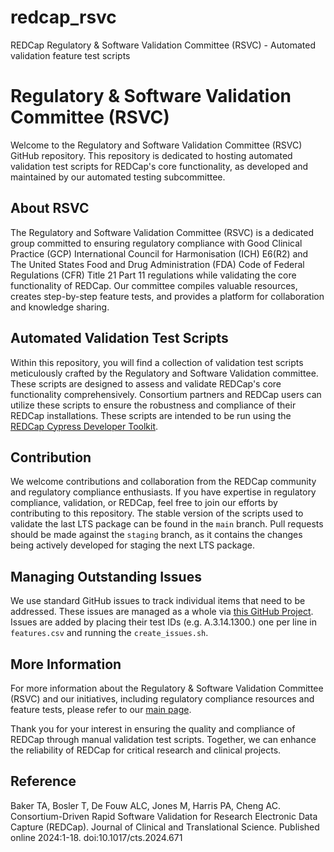 # redcap_rsvc
REDCap Regulatory &amp; Software Validation Committee (RSVC) - Automated validation feature test scripts

# Regulatory & Software Validation Committee (RSVC)

Welcome to the Regulatory and Software Validation Committee (RSVC) GitHub repository. This repository is dedicated to hosting automated validation test scripts for REDCap's core functionality, as developed and maintained by our automated testing subcommittee.

## About RSVC

The Regulatory and Software Validation Committee (RSVC) is a dedicated group committed to ensuring regulatory compliance with Good Clinical Practice (GCP) International Council for Harmonisation (ICH) E6(R2) and The United States Food and Drug Administration (FDA) Code of Federal Regulations (CFR) Title 21 Part 11 regulations while validating the core functionality of REDCap. Our committee compiles valuable resources, creates step-by-step feature tests, and provides a platform for collaboration and knowledge sharing.

## Automated Validation Test Scripts

Within this repository, you will find a collection of validation test scripts meticulously crafted by the Regulatory and Software Validation committee. These scripts are designed to assess and validate REDCap's core functionality comprehensively. Consortium partners and REDCap users can utilize these scripts to ensure the robustness and compliance of their REDCap installations.  These scripts are intended to be run using the [REDCap Cypress Developer Toolkit](https://github.com/aldefouw/redcap_cypress_docker/blob/main/README.md).

## Contribution

We welcome contributions and collaboration from the REDCap community and regulatory compliance enthusiasts. If you have expertise in regulatory compliance, validation, or REDCap, feel free to join our efforts by contributing to this repository.  The stable version of the scripts used to validate the last LTS package can be found in the `main` branch.  Pull requests should be made against the `staging` branch, as it contains the changes being actively developed for staging the next LTS package.

## Managing Outstanding Issues

We use standard GitHub issues to track individual items that need to be addressed.  These issues are managed as a whole via [this GitHub Project](https://github.com/orgs/vanderbilt-redcap/projects/2).  Issues are added by placing their test IDs (e.g. A.3.14.1300.) one per line in `features.csv` and running the `create_issues.sh`.

## More Information

For more information about the Regulatory & Software Validation Committee (RSVC) and our initiatives, including regulatory compliance resources and feature tests, please refer to our [main page](link-to-main-page).

Thank you for your interest in ensuring the quality and compliance of REDCap through manual validation test scripts. Together, we can enhance the reliability of REDCap for critical research and clinical projects.

## Reference

Baker TA, Bosler T, De Fouw ALC, Jones M, Harris PA, Cheng AC. Consortium-Driven Rapid Software Validation for Research Electronic Data Capture (REDCap). Journal of Clinical and Translational Science. Published online 2024:1-18. doi:10.1017/cts.2024.671
